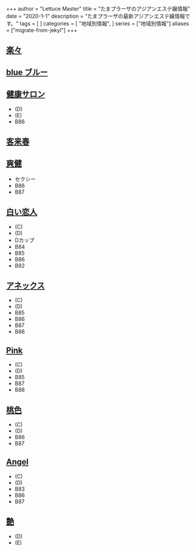 +++
author = "Lettuce Master"
title = "たまプラーザのアジアンエステ嬢情報"
date = "2020-1-1"
description = "たまプラーザの最新アジアンエステ嬢情報です。"
tags = [
]
categories = [
    "地域別情報",
]
series = ["地域別情報"]
aliases = ["migrate-from-jekyl"]
+++

## [楽々](http://rakurakuest.xyz/)
## [blue ブルー](http://tamaplazarelax.fun/)
## [健康サロン](http://esthe-relax.pink/)
- (D)
- (E)
- B86
## [客来春](http://kixyakuraicixyun.este88.com/)
## [爽健](http://relax-esthe.biz/)
- セクシー
- B86
- B87
## [白い恋人](http://koibito.mznab.com/)
- (C)
- (D)
- Dカップ
- B84
- B85
- B86
- B92
## [アネックス](http://www.annex.aromanv.com/)
- (C)
- (D)
- B85
- B86
- B87
- B88
## [Pink](http://www.pink.estjpn.com/)
- (C)
- (D)
- B85
- B87
- B88
## [桃色](http://www.momoiro.mensest.com/)
- (C)
- (D)
- B86
- B87
## [Angel](http://www.angel.relaxmens.com/)
- (C)
- (D)
- B83
- B86
- B87
## [艶](https://r-kashiwa.biz/)
- (D)
- (E)
